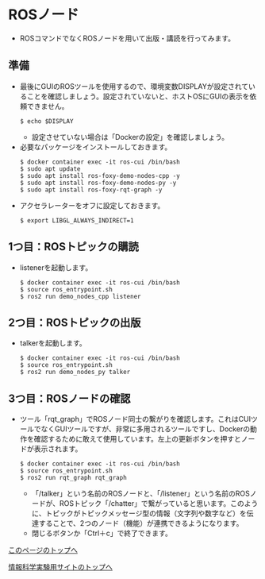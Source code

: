 # ROSノード
- ROSコマンドでなくROSノードを用いて出版・講読を行ってみます。

## 準備
- 最後にGUIのROSツールを使用するので、環境変数DISPLAYが設定されていることを確認しましょう。設定されていないと、ホストOSにGUIの表示を依頼できません。
    ```
    $ echo $DISPLAY
    ```
    - 設定させていない場合は「Dockerの設定」を確認しましょう。
- 必要なパッケージをインストールしておきます。
    ```
    $ docker container exec -it ros-cui /bin/bash
    $ sudo apt update
    $ sudo apt install ros-foxy-demo-nodes-cpp -y
    $ sudo apt install ros-foxy-demo-nodes-py -y
    $ sudo apt install ros-foxy-rqt-graph -y
    ```
- アクセラレーターをオフに設定しておきます。
    ```
    $ export LIBGL_ALWAYS_INDIRECT=1
    ```

## 1つ目：ROSトピックの購読
- listenerを起動します。
    ```
    $ docker container exec -it ros-cui /bin/bash
    $ source ros_entrypoint.sh
    $ ros2 run demo_nodes_cpp listener
    ```

## 2つ目：ROSトピックの出版
- talkerを起動します。
    ```
    $ docker container exec -it ros-cui /bin/bash
    $ source ros_entrypoint.sh
    $ ros2 run demo_nodes_py talker
    ```

## 3つ目：ROSノードの確認  
- ツール「rqt_graph」でROSノード同士の繋がりを確認します。これはCUIツールでなくGUIツールですが、非常に多用されるツールですし、Dockerの動作を確認するために敢えて使用しています。左上の更新ボタンを押すとノードが表示されます。
    ```
    $ docker container exec -it ros-cui /bin/bash
    $ source ros_entrypoint.sh
    $ ros2 run rqt_graph rqt_graph
    ```
    - 「/talker」という名前のROSノードと、「/listener」という名前のROSノードが、ROSトピック「/chatter」で繋がっていると思います。このように、トピックがトピックメッセージ型の情報（文字列や数字など）を伝達することで、2つのノード（機能）が連携できるようになります。
    - 閉じるボタンか「Ctrl＋c」で終了できます。

[このページのトップへ](#)

[情報科学実験用サイトのトップへ](https://stl-apu.github.io/laboratory_experiments/)

